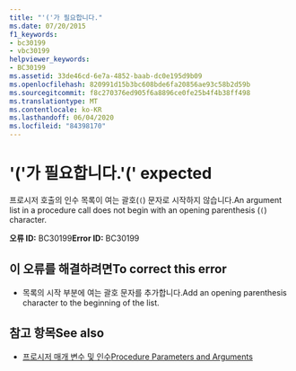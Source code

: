 ```yaml
---
title: "'('가 필요합니다."
ms.date: 07/20/2015
f1_keywords:
- bc30199
- vbc30199
helpviewer_keywords:
- BC30199
ms.assetid: 33de46cd-6e7a-4852-baab-dc0e195d9b09
ms.openlocfilehash: 820991d15b3bc608bde6fa20856ae93c58b2d59b
ms.sourcegitcommit: f8c270376ed905f6a8896ce0fe25b4f4b38ff498
ms.translationtype: MT
ms.contentlocale: ko-KR
ms.lasthandoff: 06/04/2020
ms.locfileid: "84398170"
---
```

# <a name="-expected"></a><span data-ttu-id="ab2bb-102">'('가 필요합니다.</span><span class="sxs-lookup"><span data-stu-id="ab2bb-102">'(' expected</span></span>
<span data-ttu-id="ab2bb-103">프로시저 호출의 인수 목록이 여는 괄호(`(`) 문자로 시작하지 않습니다.</span><span class="sxs-lookup"><span data-stu-id="ab2bb-103">An argument list in a procedure call does not begin with an opening parenthesis (`(`) character.</span></span>  
  
 <span data-ttu-id="ab2bb-104">**오류 ID:** BC30199</span><span class="sxs-lookup"><span data-stu-id="ab2bb-104">**Error ID:** BC30199</span></span>  
  
## <a name="to-correct-this-error"></a><span data-ttu-id="ab2bb-105">이 오류를 해결하려면</span><span class="sxs-lookup"><span data-stu-id="ab2bb-105">To correct this error</span></span>  
  
- <span data-ttu-id="ab2bb-106">목록의 시작 부분에 여는 괄호 문자를 추가합니다.</span><span class="sxs-lookup"><span data-stu-id="ab2bb-106">Add an opening parenthesis character to the beginning of the list.</span></span>  
  
## <a name="see-also"></a><span data-ttu-id="ab2bb-107">참고 항목</span><span class="sxs-lookup"><span data-stu-id="ab2bb-107">See also</span></span>

- [<span data-ttu-id="ab2bb-108">프로시저 매개 변수 및 인수</span><span class="sxs-lookup"><span data-stu-id="ab2bb-108">Procedure Parameters and Arguments</span></span>](../programming-guide/language-features/procedures/procedure-parameters-and-arguments.md)
